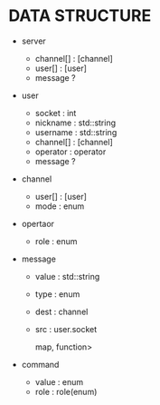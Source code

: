 # DATA STRUCTURE

- server
  - channel[] : [channel]
  - user[] : [user]
  - message ?

- user
  - socket : int
  - nickname : std::string
  - username : std::string
  - channel[] : [channel]
  - operator : operator
  - message ?

- channel
  - user[] : [user]
  - mode : enum

- opertaor
  - role : enum

- message
  - value : std::string
  - type : enum
  - dest : channel
  - src : user.socket

	map<command>, function>

- command
  - value : enum
  - role : role(enum)
